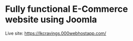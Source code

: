 # Fully functional E-Commerce website using Joomla

Live site: https://lkcravings.000webhostapp.com/
